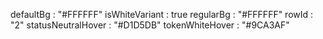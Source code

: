 
defaultBg
: 
"#FFFFFF"
isWhiteVariant
: 
true
regularBg
: 
"#FFFFFF"
rowId
: 
"2"
statusNeutralHover
: 
"#D1D5DB"
tokenWhiteHover
: 
"#9CA3AF"
